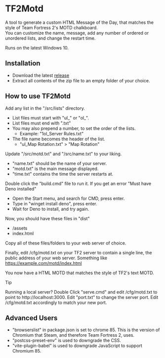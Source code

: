 # TF2Motd
A tool to generate a custom HTML Message of the Day, that matches the style of Team Fortress 2's MOTD chalkboard.  
You can customize the name, message, add any number of ordered or unordered lists, and change the restart time.

Runs on the latest Windows 10.

## Installation
- Download the latest [release](https://github.com/NicholasDJM/TF2Motd/releases)
- Extract all contents of the zip file to an empty folder of your choice.

## How to use TF2Motd

Add any list in the "/src/lists" directory.
- List files must start with "ul_" or "ol_".
- List files must end with ".txt"
- You may also prepend a number, to set the order of the lists.
	- Example: "1ol_Server Rules.txt"
- The file name becomes the header of the list.
	- "ul_Map Rotation.txt" > "Map Rotation"

Update "/src/motd.txt" and "/src/name.txt" to your liking.
- "name.txt" should be the name of your server.
- "motd.txt" is the main message displayed.
- "time.txt" contains the time the server restarts at.

Double click the "build.cmd" file to run it.
If you get an error "Must have Deno installed"
- Open the Start menu, and search for CMD, press enter.
- Type in "winget install deno", press enter.
- Wait for Deno to install, and try again.

Now, you should have these files in "dist"
- /assets
- index.html

Copy all of these files/folders to your web server of choice.

Finally, edit /cfg/motd.txt on your TF2 server to contain a single line, the public address of your web server. Something like https://example.com/motd/index.html

You now have a HTML MOTD that matches the style of TF2's text MOTD.

> [!TIP]
> Running a local server? Double Click "serve.cmd" and edit /cfg/motd.txt to point to http://localhost:3000.
> Edit "port.txt" to change the server port. Edit /cfg/motd.txt accordingly to match your new port.

## Advanced Users
- "browserslist" in package.json is set to chrome 85. This is the version of Chromium that Steam, and therefore Team Fortress 2, uses.
- "postcss-preset-env" is used to downgrade the CSS.
- "vite-plugin-babel" is used to downgrade JavaScript to support Chromium 85.